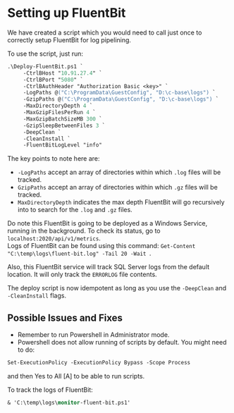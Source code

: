# Setting up FluentBit

We have created a script which you would need to call just once to correctly setup FluentBit for log pipelining.

To use the script, just run:

```ps
.\Deploy-FluentBit.ps1 `
     -CtrlBHost "10.91.27.4" `
     -CtrlBPort "5080" `
     -CtrlBAuthHeader "Authorization Basic <key>" `
     -LogPaths @("C:\ProgramData\GuestConfig", "D:\c-base\logs") `
     -GzipPaths @("C:\ProgramData\GuestConfig", "D:\c-base\logs") `
     -MaxDirectoryDepth 4 `
     -MaxGzipFilesPerRun 4 `
     -MaxGzipBatchSizeMB 300 `
     -GzipSleepBetweenFiles 3 `
     -DeepClean `
     -CleanInstall `
     -FluentBitLogLevel "info"
```

The key points to note here are:
- `-LogPaths` accept an array of directories within which `.log` files will be tracked.
- `GzipPaths` accept an array of directories within which `.gz` files will be tracked.
- `MaxDirectoryDepth` indicates the max depth FluentBit will go recursively into to search for the `.log` and `.gz` files.

Do note this FluentBit is going to be deployed as a Windows Service, running in the background. To check its status, go to `localhost:2020/api/v1/metrics`.  
Logs of FluentBit can be found using this command: `Get-Content "C:\temp\logs\fluent-bit.log" -Tail 20 -Wait `.

Also, this FluentBit service will track SQL Server logs from the default location. It will only track the `ERRORLOG` file contents.

The deploy script is now idempotent as long as you use the `-DeepClean` and `-CleanInstall` flags.

## Possible Issues and Fixes

- Remember to run Powershell in Administrator mode.
- Powershell does not allow running of scripts by default. You might need to do:

```ps
Set-ExecutionPolicy -ExecutionPolicy Bypass -Scope Process
```

and then Yes to All [A] to be able to run scripts.

To track the logs of FluentBit:

```ps
& 'C:\temp\logs\monitor-fluent-bit.ps1'
```
